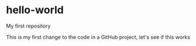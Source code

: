 # hello-world
My first repository 

This is my first change to the code in a GitHub project, let's see if this works
